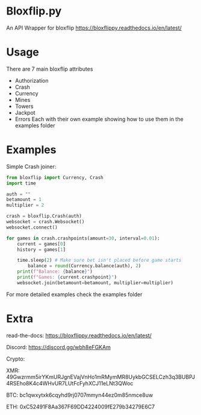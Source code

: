 # Bloxflip.py
An API Wrapper for bloxflip
https://bloxflippy.readthedocs.io/en/latest/

# Usage
There are 7 main bloxflip attributes
 - Authorization
 - Crash
 - Currency
 - Mines
 - Towers
 - Jackpot
 - Errors
 Each with their own example showing how to use them in the examples folder

# Examples

Simple Crash joiner:
```py
from bloxflip import Currency, Crash
import time

auth = ""
betamount = 1
multiplier = 2

crash = bloxflip.Crash(auth)
websocket = crash.Websocket()
websocket.connect()

for games in crash.crashpoints(amount=30, interval=0.01):
	current = games[0]
	history = games[1]

	time.sleep(2) # Make sure bet isn't placed before game starts
        balance = round(Currency.balance(auth), 2)
	print(f"Balance: {balance}")
	print(f"Games: {current.crashpoint}")
	websocket.join(betamount=betamount, multiplier=multiplier)
```
For more detailed examples check the examples folder

# Extra

read-the-docs: https://bloxflippy.readthedocs.io/en/latest/

Discord: https://discord.gg/wbh8eFGKAm

Crypto:

XMR: 49Gwzrmm5irYKmURJgnEVajVnHo1mRMymMR8UykbGCSELCzh3q3BUBPJ4RSEho8K4c4WHvUR7LUtFcFyhXCJ11eLNt3QWoc

BTC: bc1qwxytxk6cqyhd9rj0707mmyn44ez0m85nmce8uw

ETH: 0xC52491F8Aa367F69DD4224009fE279b34279E6C7

